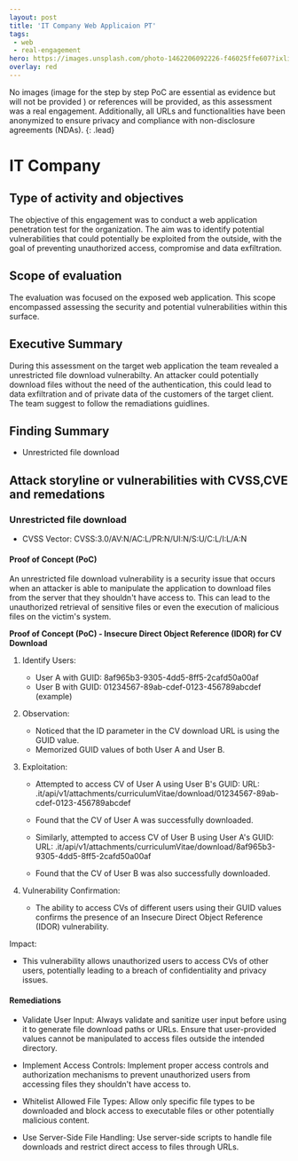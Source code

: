 ```yaml
---
layout: post
title: 'IT Company Web Applicaion PT'
tags:
 - web
 - real-engagement
hero: https://images.unsplash.com/photo-1462206092226-f46025ffe607?ixlib=rb-4.0.3&ixid=M3wxMjA3fDB8MHxwaG90by1wYWdlfHx8fGVufDB8fHx8fA%3D%3D&auto=format&fit=crop&w=1474&q=80
overlay: red
---
```


No images (image for the step by step PoC are essential as evidence but will not be provided
) or references will be provided, as this assessment was a real engagement. Additionally, all URLs and functionalities have been anonymized to ensure privacy and compliance with non-disclosure agreements (NDAs). {: .lead} <!--break-->

# IT Company

## Type of activity and objectives
The objective of this engagement was to conduct a web application penetration test for the organization. The aim was to identify potential vulnerabilities that could potentially be exploited from the outside, with the goal of preventing unauthorized access, compromise and data exfiltration.
## Scope of evaluation
The evaluation was focused on the exposed web application. This scope encompassed assessing the security and potential vulnerabilities within this surface.
## Executive Summary 
During this assessment on the target web application the team revealed a unrestricted file download vulnerabilty. An attacker could potentially download files without the need of the authentication, this could lead to data exfiltration and of private data of the customers of the target client. The team suggest to follow the remadiations guidlines. 
## Finding Summary
- Unrestricted file download
## Attack storyline or vulnerabilities with CVSS,CVE and remedations
### Unrestricted file download
- CVSS Vector: CVSS:3.0/AV:N/AC:L/PR:N/UI:N/S:U/C:L/I:L/A:N
#### Proof of Concept (PoC)
An unrestricted file download vulnerability is a security issue that occurs when an attacker is able to manipulate the application to download files from the server that they shouldn't have access to. This can lead to the unauthorized retrieval of sensitive files or even the execution of malicious files on the victim's system. 

**Proof of Concept (PoC) - Insecure Direct Object Reference (IDOR) for CV Download**
1. Identify Users:
   - User A with GUID: 8af965b3-9305-4dd5-8ff5-2cafd50a00af
   - User B with GUID: 01234567-89ab-cdef-0123-456789abcdef (example)

2. Observation:
   - Noticed that the ID parameter in the CV download URL is using the GUID value.
   - Memorized GUID values of both User A and User B.

3. Exploitation:
   - Attempted to access CV of User A using User B's GUID:
     URL: .it/api/v1/attachments/curriculumVitae/download/01234567-89ab-cdef-0123-456789abcdef
   - Found that the CV of User A was successfully downloaded.
   
   - Similarly, attempted to access CV of User B using User A's GUID:
     URL: .it/api/v1/attachments/curriculumVitae/download/8af965b3-9305-4dd5-8ff5-2cafd50a00af
   - Found that the CV of User B was also successfully downloaded.

4. Vulnerability Confirmation:
   - The ability to access CVs of different users using their GUID values confirms the presence of an Insecure Direct Object Reference (IDOR) vulnerability.
   
Impact:
- This vulnerability allows unauthorized users to access CVs of other users, potentially leading to a breach of confidentiality and privacy issues.

#### Remediations
- Validate User Input: Always validate and sanitize user input before using it to generate file download paths or URLs. Ensure that user-provided values cannot be manipulated to access files outside the intended directory.

- Implement Access Controls: Implement proper access controls and authorization mechanisms to prevent unauthorized users from accessing files they shouldn't have access to.

- Whitelist Allowed File Types: Allow only specific file types to be downloaded and block access to executable files or other potentially malicious content.

- Use Server-Side File Handling: Use server-side scripts to handle file downloads and restrict direct access to files through URLs.
